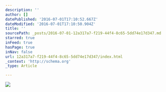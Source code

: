 ```yaml
---
description: ''
author: []
datePublished: '2016-07-01T17:10:52.667Z'
dateModified: '2016-07-01T17:10:50.904Z'
title: ''
sourcePath: _posts/2016-07-01-12a317a7-f219-44f4-8c65-5dd74e17d347.md
starred: true
inFeed: true
hasPage: true
inNav: false
url: 12a317a7-f219-44f4-8c65-5dd74e17d347/index.html
_context: 'http://schema.org'
_type: Article

---
```

![](https://the-grid-user-content.s3-us-west-2.amazonaws.com/2d2d0e63-9bc2-4d70-8360-0881885fc6fa.jpg)